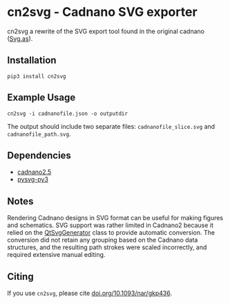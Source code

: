 # cn2svg - Cadnano SVG exporter

cn2svg a rewrite of the SVG export tool found in the original cadnano ([Svg.as](https://github.com/sdouglas/cadnano/blob/master/edu/harvard/med/cadnano/data/Svg.as)).

## Installation

`pip3 install cn2svg`

## Example Usage

`cn2svg -i cadnanofile.json -o outputdir`

The output should include two separate files: `cadnanofile_slice.svg` and `cadnanofile_path.svg`.

## Dependencies

- [cadnano2.5](https://github.com/cadnano/cadnano2.5)
- [pysvg-py3](https://github.com/alorence/pysvg-py3)

## Notes

Rendering Cadnano designs in SVG format can be useful for making figures and schematics. SVG support was rather limited in Cadnano2 because it relied on the [QtSvgGenerator](https://doc.qt.io/qt-5/qsvggenerator.html) class to provide automatic conversion. The conversion did not retain any grouping based on the Cadnano data structures, and the resulting path strokes were scaled incorrectly, and required extensive manual editing.

## Citing

If you use `cn2svg`, please cite [doi.org/10.1093/nar/gkp436](https://doi.org/10.1093/nar/gkp436).
